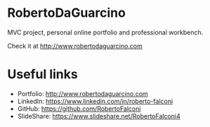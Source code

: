 # RobertoDaGuarcino
MVC project, personal online portfolio and professional workbench.

Check it at http://www.robertodaguarcino.com

# Useful links
- Portfolio: http://www.robertodaguarcino.com  
- LinkedIn: https://www.linkedin.com/in/roberto-falconi  
- GitHub: https://github.com/RobertoFalconi  
- SlideShare: https://www.slideshare.net/RobertoFalconi4  

